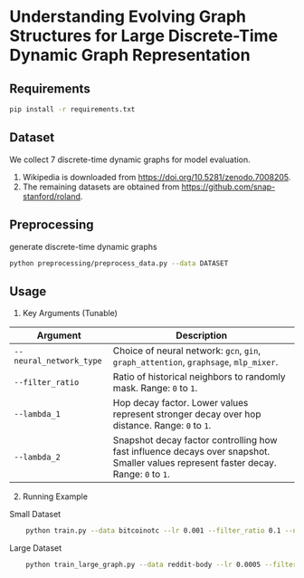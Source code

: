Understanding Evolving Graph Structures for Large Discrete-Time Dynamic Graph Representation
=============================================================================

## Requirements
```sh
pip install -r requirements.txt
```

## Dataset
We collect 7 discrete-time dynamic graphs for model evaluation.
1. Wikipedia is downloaded from https://doi.org/10.5281/zenodo.7008205.
2. The remaining datasets are obtained from https://github.com/snap-stanford/roland.

## Preprocessing
generate discrete-time dynamic graphs
```sh
python preprocessing/preprocess_data.py --data DATASET
```

## Usage

1. Key Arguments (Tunable)

| Argument                 | Description                                                                 |
|--------------------------|-----------------------------------------------------------------------------|
| `--neural_network_type`  | Choice of neural network: `gcn`, `gin`, `graph_attention`, `graphsage`, `mlp_mixer`. |
| `--filter_ratio`         | Ratio of historical neighbors to randomly mask. Range: `0` to `1`. |
| `--lambda_1`             | Hop decay factor. Lower values represent stronger decay over hop distance. Range: `0` to `1`. |
| `--lambda_2`             | Snapshot decay factor controlling how fast influence decays over snapshot. Smaller values represent faster decay. Range: `0` to `1`. |

2. Running Example 

Small Dataset
```sh
    python train.py --data bitcoinotc --lr 0.001 --filter_ratio 0.1 --neural_network_type gcn
```
Large Dataset
```sh
    python train_large_graph.py --data reddit-body --lr 0.0005 --filter_ratio 0.4 --neural_network_type gcn
```
